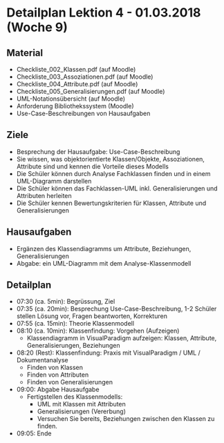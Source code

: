 Detailplan Lektion 4 - 01.03.2018 (Woche 9)
===========================================

Material
--------
* Checkliste_002_Klassen.pdf (auf Moodle)
* Checkliste_003_Assoziationen.pdf (auf Moodle)
* Checkliste_004_Attribute.pdf (auf Moodle)
* Checkliste_005_Generalisierungen.pdf (auf Moodle)
* UML-Notationsübersicht (auf Moodle)
* Anforderung Bibliothekssystem (Moodle)
* Use-Case-Beschreibungen von Hausaufgaben

Ziele
-----

* Besprechung der Hausaufgabe: Use-Case-Beschreibung
* Sie wissen, was objektorientierte Klassen/Objekte, Assoziationen, Attribute sind und kennen die Vorteile dieses Modells
* Die Schüler können durch Analyse Fachklassen finden und in einem UML-Diagramm darstellen
* Die Schüler können das Fachklassen-UML inkl. Generalisierungen und Attributen herleiten
* Die Schüler kennen Bewertungskriterien für Klassen, Attribute und Generalisierungen

Hausaufgaben
--------------

* Ergänzen des Klassendiagramms um Attribute, Beziehungen, Generalisierungen
* Abgabe: ein UML-Diagramm mit dem Analyse-Klassenmodell

Detailplan
----------

* 07:30 (ca. 5min): Begrüssung, Ziel
* 07:35 (ca. 20min): Besprechung Use-Case-Beschreibung, 1-2 Schüler stellen Lösung vor, Fragen beantworten, Korrekturen
* 07:55 (ca. 15min): Theorie Klassenmodell
* 08:10 (ca. 10min): Klassenfindung: Vorgehen (Aufzeigen)
  * Klassendiagramm in VisualParadigm aufzeigen: Klassen, Attribute, Generalisierungen, Beziehungen
* 08:20 (Rest): Klassenfindung: Praxis mit VisualParadigm / UML / Dokumentanalyse
  * Finden von Klassen
  * Finden von Attributen
  * Finden von Generalisierungen
* 09:00: Abgabe Hausaufgabe
  * Fertigstellen des Klassenmodells:
    * UML mit Klassen mit Attributen
    * Generalisierungen (Vererbung)
    * Versuchen Sie bereits, Beziehungen zwischen den Klassen zu finden.
* 09:05: Ende
